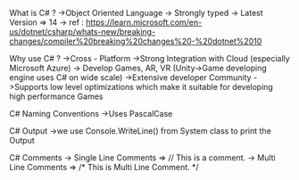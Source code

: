 
What is C# ?
    ->Object Oriented Language
    -> Strongly typed
    -> Latest Version => 14
   -> ref : https://learn.microsoft.com/en-us/dotnet/csharp/whats-new/breaking-changes/compiler%20breaking%20changes%20-%20dotnet%2010

Why use C# ?
   ->Cross - Platform
   ->Strong Integration with Cloud (especially Microsoft Azure)
    -> Develop Games, AR, VR (Unity->Game developing engine uses C# on wide scale)
    ->Extensive developer Community
   ->Supports low level optimizations which make it suitable for developing high performance Games


C# Naming Conventions
    ->Uses PascalCase


C# Output
    ->we use Console.WriteLine() from System class to print the Output

C# Comments
-> Single Line Comments => // This is a comment.
    -> Multi Line Comments => /* This is
                                 Multi Line Comment. */
